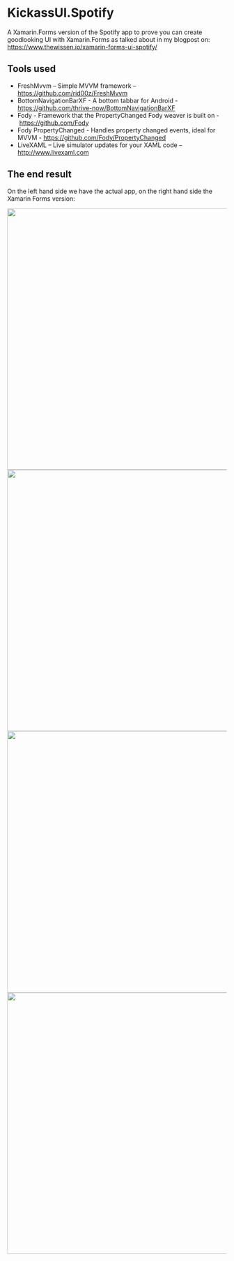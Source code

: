 # KickassUI.Spotify
A Xamarin.Forms version of the Spotify app to prove you can create goodlooking UI with Xamarin.Forms as talked about in my blogpost on: https://www.thewissen.io/xamarin-forms-ui-spotify/

## Tools used
- FreshMvvm – Simple MVVM framework – https://github.com/rid00z/FreshMvvm
- BottomNavigationBarXF - A bottom tabbar for Android - https://github.com/thrive-now/BottomNavigationBarXF
- Fody - Framework that the PropertyChanged Fody weaver is built on - https://github.com/Fody
- Fody PropertyChanged - Handles property changed events, ideal for MVVM - https://github.com/Fody/PropertyChanged
- LiveXAML – Live simulator updates for your XAML code – http://www.livexaml.com
 
## The end result
On the left hand side we have the actual app, on the right hand side the Xamarin Forms version:

<img src="https://github.com/sthewissen/KickassUI.Spotify/blob/master/images/comparison-ios1.jpg" width="600" />
<img src="https://github.com/sthewissen/KickassUI.Spotify/blob/master/images/comparison-ios2.jpg" width="600" />
<img src="https://github.com/sthewissen/KickassUI.Spotify/blob/master/images/comparison-droid1.jpg" width="600" />
<img src="https://github.com/sthewissen/KickassUI.Spotify/blob/master/images/comparison-droid2.jpg" width="600" />
